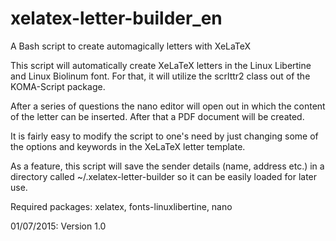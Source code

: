 # xelatex-letter-builder_en
A Bash script to create automagically letters with XeLaTeX

This script will automatically create XeLaTeX letters in the Linux
Libertine and Linux Biolinum font. For that, it will utilize the 
scrlttr2 class out of the KOMA-Script package.

After a series of questions the nano editor will open out in which
the content of the letter can be inserted. After that a PDF document
will be created.

It is fairly easy to modify the script to one's need by just changing 
some of the options and keywords in the XeLaTeX letter template.

As a feature, this script will save the sender details (name, address etc.)
in a directory called ~/.xelatex-letter-builder so it can be 
easily loaded for later use. 

Required packages: xelatex, fonts-linuxlibertine, nano

 
 
  01/07/2015: Version 1.0

